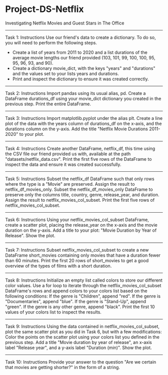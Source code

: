 # Project-DS-Netflix
Investigating Netflix Movies and Guest Stars in The Office

----------

Task 1: Instructions
Use our friend's data to create a dictionary. To do so, you will need to perform the following steps.

- Create a list of years from 2011 to 2020 and a list durations of the average movie lengths our friend provided (103, 101, 99, 100, 100, 95, 95, 96, 93, and 90).
- Create a dictionary movie_dict, with the keys "years" and "durations" and the values set to your lists years and durations.
- Print and inspect the dictionary to ensure it was created correctly.

----------

Task 2: Instructions
Import pandas using its usual alias, pd.
Create a DataFrame durations_df using your movie_dict dictionary you created in the previous step.
Print the entire DataFrame.

----------

Task 3: Instructions
Import matplotlib.pyplot under the alias plt.
Create a line plot of the data with the years column of durations_df on the x-axis, and the durations column on the y-axis.
Add the title "Netflix Movie Durations 2011-2020" to your plot.

----------

Task 4: Instructions
Create another DataFrame, netflix_df, this time using the CSV file our friend provided us with, available at the path "datasets/netflix_data.csv".
Print the first five rows of the DataFrame to inspect the data and ensure it was created successfully.

----------

Task 5: Instructions
Subset the netflix_df DataFrame such that only rows where the type is a "Movie" are preserved. Assign the result to netflix_df_movies_only.
Subset the netflix_df_movies_only DataFrame to preserve only the columns title, country, genre, release_year, and duration. Assign the result to netflix_movies_col_subset.
Print the first five rows of netflix_movies_col_subset.

----------

Task 6: Instructions
Using your netflix_movies_col_subset DataFrame, create a scatter plot, placing the release_year on the x-axis and the movie duration on the y-axis.
Add a title to your plot: "Movie Duration by Year of Release".
Show the plot.

----------

Task 7: Instructions
Subset netflix_movies_col_subset to create a new DataFrame short_movies containing only movies that have a duration fewer than 60 minutes.
Print the first 20 rows of short_movies to get a good overview of the types of films with a short duration.

----------

Task 8: Instructions
Initialize an empty list called colors to store our different color values.
Use a for loop to iterate through the netflix_movies_col_subset DataFrame's rows and append colors to your colors list based on the following conditions:
If the genre is "Children", append "red".
If the genre is "Documentaries", append "blue".
If the genre is "Stand-Up", append "green".
If the genre is any other genre, append "black".
Print the first 10 values of your colors list to inspect the results.

----------

Task 9: Instructions
Using the data contained in netflix_movies_col_subset, plot the same scatter plot as you did in Task 6, but with a few modifications:
Color the points on the scatter plot using your colors list you defined in the previous step.
Add a title "Movie duration by year of release", an x-axis label "Release year", and a y-axis label "Duration (min)".
Show the plot.


----------

Task 10: Instructions
Provide your answer to the question "Are we certain that movies are getting shorter?" in the form of a string.

